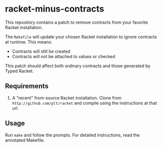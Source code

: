 racket-minus-contracts
======================

This repository contains a patch to remove contracts from your favorite
Racket installation.

The `Makefile` will update your chosen Racket installation to ignore contracts
at runtime. This means:
- Contracts will still be created
- Contracts will not be attached to values or checked

This patch should affect both ordinary contracts and those generated by
Typed Racket.


Requirements
------------
1. A "recent" from-source Racket installation.
   Clone from `http://github.com/plt/racket` and compile using the instructions
   at that url.


Usage
-----
Run `make` and follow the prompts.
For detailed instructions, read the annotated Makefile.
